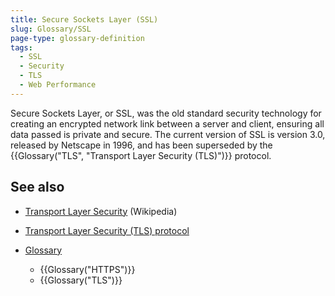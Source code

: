 ```yaml
---
title: Secure Sockets Layer (SSL)
slug: Glossary/SSL
page-type: glossary-definition
tags:
  - SSL
  - Security
  - TLS
  - Web Performance
---
```


Secure Sockets Layer, or SSL, was the old standard security technology for creating an encrypted network link between a server and client, ensuring all data passed is private and secure. The current version of SSL is version 3.0, released by Netscape in 1996, and has been superseded by the {{Glossary("TLS", "Transport Layer Security (TLS)")}} protocol.

## See also

- [Transport Layer Security](https://en.wikipedia.org/wiki/Transport_Layer_Security) (Wikipedia)
- [Transport Layer Security (TLS) protocol](/en-US/docs/Web/Security/Transport_Layer_Security)
- [Glossary](/en-US/docs/Glossary)

  - {{Glossary("HTTPS")}}
  - {{Glossary("TLS")}}
